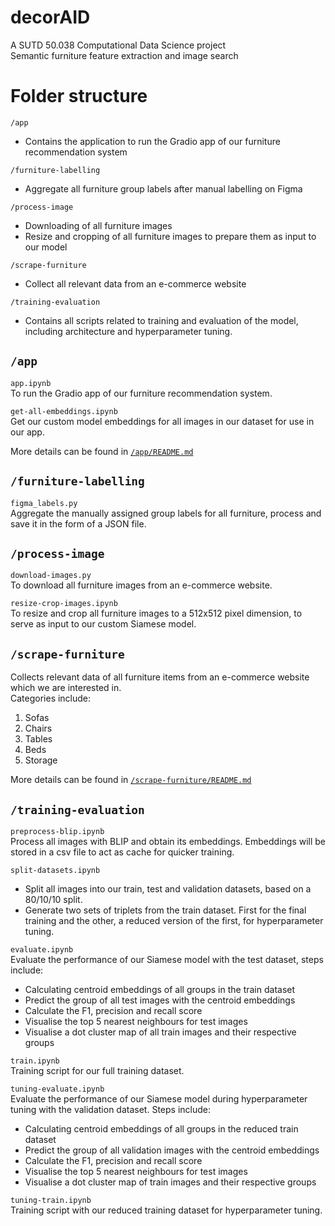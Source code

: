 # decorAID
A SUTD 50.038 Computational Data Science project\
Semantic furniture feature extraction and image search

# Folder structure
`/app`
- Contains the application to run the Gradio app of our furniture recommendation system

`/furniture-labelling`
- Aggregate all furniture group labels after manual labelling on Figma

`/process-image`
- Downloading of all furniture images
- Resize and cropping of all furniture images to prepare them as input to our model

`/scrape-furniture`
- Collect all relevant data from an e-commerce website

`/training-evaluation`
- Contains all scripts related to training and evaluation of the model, including architecture and hyperparameter tuning.

## `/app`
`app.ipynb`\
To run the Gradio app of our furniture recommendation system.

`get-all-embeddings.ipynb`\
Get our custom model embeddings for all images in our dataset for use in our app.

More details can be found in [`/app/README.md`](/app/README.md)

## `/furniture-labelling`
`figma_labels.py`\
Aggregate the manually assigned group labels for all furniture, process and save it in the form of a JSON file.

## `/process-image`
`download-images.py`\
To download all furniture images from an e-commerce website.

`resize-crop-images.ipynb`\
To resize and crop all furniture images to a 512x512 pixel dimension, to serve as input to our custom Siamese model.

## `/scrape-furniture`
Collects relevant data of all furniture items from an e-commerce website which we are interested in.\
Categories include:
1. Sofas
2. Chairs
3. Tables
4. Beds
5. Storage

More details can be found in [`/scrape-furniture/README.md`](/scrape-furniture/README.md)

## `/training-evaluation`
`preprocess-blip.ipynb`\
Process all images with BLIP and obtain its embeddings. Embeddings will be stored in a csv file to act as cache for quicker training.

`split-datasets.ipynb`
- Split all images into our train, test and validation datasets, based on a 80/10/10 split.
- Generate two sets of triplets from the train dataset. First for the final training and the other, a reduced version of the first, for hyperparameter tuning.

`evaluate.ipynb`\
Evaluate the performance of our Siamese model with the test dataset, steps include:
- Calculating centroid embeddings of all groups in the train dataset
- Predict the group of all test images with the centroid embeddings
- Calculate the F1, precision and recall score
- Visualise the top 5 nearest neighbours for test images
- Visualise a dot cluster map of all train images and their respective groups

`train.ipynb`\
Training script for our full training dataset.

`tuning-evaluate.ipynb`\
Evaluate the performance of our Siamese model during hyperparameter tuning with the validation dataset.
Steps include:
- Calculating centroid embeddings of all groups in the reduced train dataset
- Predict the group of all validation images with the centroid embeddings
- Calculate the F1, precision and recall score
- Visualise the top 5 nearest neighbours for test images
- Visualise a dot cluster map of train images and their respective groups

`tuning-train.ipynb`\
Training script with our reduced training dataset for hyperparameter tuning.